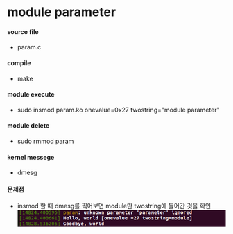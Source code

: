 # module parameter

#### source file
- param.c

#### compile
- make

#### module execute
- sudo insmod param.ko onevalue=0x27 twostring="module parameter"

#### module delete
- sudo rmmod param

#### kernel messege
- dmesg

#### __문제점__
- insmod 할 때 dmesg를 찍어보면 module만 twostring에 들어간 것을 확인  
![dmesg](https://github.com/daeroro/DeviceDriver/blob/master/ch4_simple_module_test/4.5_module_param/parameter_dmesg.png)

